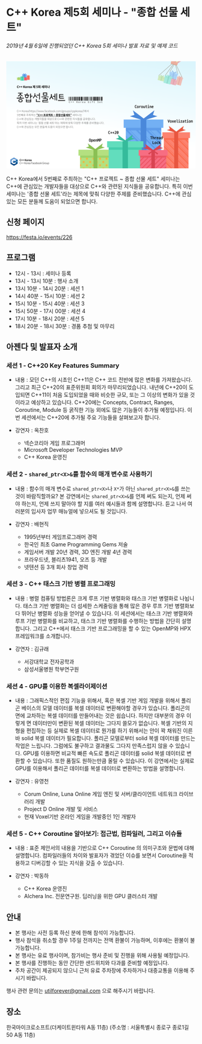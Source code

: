 # C++ Korea 제5회 세미나 - "종합 선물 세트"

###### 2019년 4월 6일에 진행되었던 C++ Korea 5회 세미나 발표 자료 및 예제 코드

<img src="./Logo.png">

C++ Korea에서 5번째로 주최하는 "C++ 프로젝트 ~ 종합 선물 세트" 세미나는 C++에 관심있는 개발자들을 대상으로 C++와 관련된 지식들을 공유합니다. 특히 이번 세미나는 '종합 선물 세트'라는 제목에 맞춰 다양한 주제를 준비했습니다. C++에 관심있는 모든 분들께 도움이 되었으면 합니다.

## 신청 페이지

https://festa.io/events/226

## 프로그램

- 12시 - 13시 : 세미나 등록
- 13시 - 13시 10분 : 행사 소개
- 13시 10분 - 14시 20분 : 세션 1
- 14시 40분 - 15시 10분 : 세션 2
- 15시 10분 - 15시 40분 : 세션 3
- 15시 50분 - 17시 00분 : 세션 4
- 17시 10분 - 18시 20분 : 세션 5
- 18시 20분 - 18시 30분 : 경품 추첨 및 마무리

## 아젠다 및 발표자 소개

### 세션 1 - C++20 Key Features Summary

- 내용 : 모던 C++의 시초인 C++11은 C++ 코드 전반에 많은 변화를 가져왔습니다. 그리고 최근 C++20의 표준위원회 회의가 마무리되었습니다. 내년에 C++20이 도입되면 C++11이 처음 도입되었을 때와 비슷한 규모, 또는 그 이상의 변화가 있을 것이라고 예상하고 있습니다. C++20에는 Concepts, Contract, Ranges, Coroutine, Module 등 굵직한 기능 외에도 많은 기능들이 추가될 예정입니다. 이번 세션에서는 C++20에 추가될 주요 기능들을 살펴보고자 합니다.

- 강연자 : 옥찬호
    - 넥슨코리아 게임 프로그래머
    - Microsoft Developer Technologies MVP
    - C++ Korea 운영진

### 세션 2 - `shared_ptr<X>&`를 함수의 매개 변수로 사용하기

- 내용 : 함수의 매개 변수로 `shared_ptr<X>`나 `X*`가 아닌 `shared_ptr<X>&`를 쓰는 것이 바람직할까요? 본 강연에서는 `shared_ptr<X>&`를 언제 써도 되는지, 언제 써야 하는지, 언제 쓰지 말아야 할 지를 여러 예시들과 함께 설명합니다. 듣고 나서 여러분의 입사자 업무 매뉴얼에 넣으셔도 될 것입니다. 

- 강연자 : 배현직
    - 1995년부터 게임프로그래머 경력
    - 한국인 최초 Game Programming Gems 저술
    - 게임서버 개발 20년 경력, 3D 엔진 개발 4년 경력
    - 프라우드넷, 블리츠1941, 오즈 등 개발
    - 넷텐션 등 3개 회사 창업 경력

### 세션 3 - C++ 태스크 기반 병렬 프로그래밍

- 내용 : 병렬 컴퓨팅 방법론은 크게 루프 기반 병렬화와 태스크 기반 병렬화로 나뉩니다. 태스크 기반 병렬화는 더 섬세한 스케줄링을 통해 많은 경우 루프 기반 병렬화보다 뛰어난 병렬화 성능을 얻어낼 수 있습니다. 이 세션에서는 태스크 기반 병렬화와 루프 기반 병렬화를 비교하고, 태스크 기반 병렬화를 수행하는 방법을 간단히 설명합니다. 그리고 C++에서 태스크 기반 프로그래밍을 할 수 있는 OpenMP와 HPX 프레임워크를 소개합니다.

- 강연자 : 김규래
    - 서강대학교 전자공학과
    - 삼성서울병원 학부연구원

### 세션 4 - GPU를 이용한 복셀라이제이션

- 내용 : 그래픽스적인 편집 기능을 위해서, 혹은 복셀 기반 게임 개발을 위해서 폴리곤 베이스의 모델 데이터를 복셀 데이터로 변환해야할 경우가 있습니다. 폴리곤의 면에 교차하는 복셀 데이터를 만들어내는 것은 쉽습니다. 하지만 대부분의 경우 이렇게 면 데이터만이 변환된 복셀 데이터는 그다지 쓸모가 없습니다. 복셀 기반의 지형을 편집하는 등 실제로 복셀 데이터로 뭔가를 하기 위해서는 안이 꽉 채워진 이른바 solid 복셀 데이터가 필요합니다. 폴리곤 모델로부터 solid 복셀 데이터를 만드는 작업은 느립니다. 그럼에도 불구하고 결과물도 그다지 만족스럽지 않을 수 있습니다. GPU를 이용하면 비교적 빠른 속도로 폴리곤 데이터를 solid 복셀 데이터로 변환할 수 있습니다. 또한 품질도 원하는만큼 올릴 수 있습니다. 이 강연에서는 실제로 GPU를 이용해서 폴리곤 데이터를 복셀 데이터로 변환하는 방법을 설명합니다.

- 강연자 : 유영천
    - Corum Online, Luna Online 게임 엔진 및 서버/클라이언트 네트워크 라이브러리 개발
    - Project D Online 개발 및 서비스
    - 현재 Voxel기반 온라인 게임을 개발중인 1인 개발자

### 세션 5 - C++ Coroutine 알아보기: 접근법, 컴파일러, 그리고 이슈들

- 내용 : 표준 제안서의 내용을 기반으로 C++ Coroutine 의 의미구조와 문법에 대해 설명합니다. 컴파일러들의 차이와 발표자가 겪었던 이슈를 보면서 Coroutine을 적용하고 디버깅할 수 있는 지식을 갖출 수 있습니다.

- 강연자 : 박동하
    - C++ Korea 운영진
    - Alchera Inc. 전문연구원. 딥러닝을 위한 GPU 클러스터 개발

## 안내

- 본 행사는 사전 등록 하신 분에 한해 참석이 가능합니다.
- 행사 참석을 취소할 경우 1주일 전까지는 전액 환불이 가능하며, 이후에는 환불이 불가능합니다.
- 본 행사는 유료 행사이며, 참가비는 행사 준비 및 진행을 위해 사용될 예정입니다.
- 본 행사를 진행하는 동안 간단한 샌드위치와 다과를 준비할 예정입니다.
- 주차 공간이 제공되지 않으니 근처 유료 주차장에 주차하거나 대중교통을 이용해 주시기 바랍니다.

행사 관련 문의는 utilforever@gmail.com 으로 해주시기 바랍니다.

## 장소

한국마이크로소프트(더케이트윈타워 A동 11층) (주소명 : 서울특별시 종로구 종로1길 50 A동 11층)